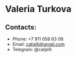 # Valeria Turkova
## Contacts:
* Phone: +7 911 058 63 08
* Email: catjelli@gmail.com
* Telegram: @catjelli
